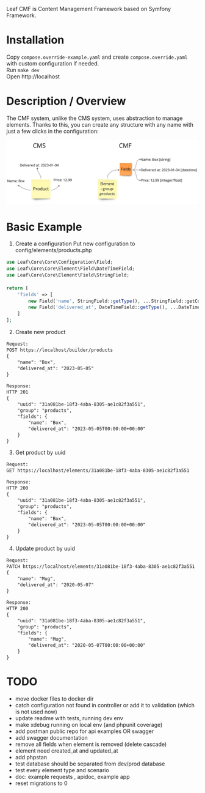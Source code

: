 Leaf CMF is Content Management Framework based on Symfony Framework.  

# Installation
Copy `compose.override-example.yaml` and create `compose.override.yaml` with custom configuration if needed.  
Run `make dev`  
Open http://localhost

# Description / Overview
The CMF system, unlike the CMS system, uses abstraction to 
manage elements. Thanks to this, you can create any structure 
with any name with just a few clicks in the configuration:

![CMS vs CMF.jpeg](doc%2FCMS%20vs%20CMF.jpeg)

# Basic Example

1. Create a configuration
Put new configuration to config/elements/products.php
```php
use Leaf\Core\Core\Configuration\Field;
use Leaf\Core\Core\Element\Field\DateTimeField;
use Leaf\Core\Core\Element\Field\StringField;

return [
    'fields' => [
        new Field('name', StringField::getType(), ...StringField::getConstraints()),
        new Field('delivered_at', DateTimeField::getType(), ...DateTimeField::getConstraints()),
    ]
];
```

2. Create new product
```
Request:
POST https://localhost/builder/products
{
    "name": "Box",
    "delivered_at": "2023-05-05"
}
```
```
Response:
HTTP 201
{
    "uuid": "31a081be-18f3-4aba-8305-ae1c82f3a551",
    "group": "products",
    "fields": {
        "name": "Box",
        "delivered_at": "2023-05-05T00:00:00+00:00"
    }
}
```

3. Get product by uuid
```
Request:
GET https://localhost/elements/31a081be-18f3-4aba-8305-ae1c82f3a551
```
```
Response:
HTTP 200
{
    "uuid": "31a081be-18f3-4aba-8305-ae1c82f3a551",
    "group": "products",
    "fields": {
        "name": "Box",
        "delivered_at": "2023-05-05T00:00:00+00:00"
    }
}
```

4. Update product by uuid
```
Request:
PATCH https://localhost/elements/31a081be-18f3-4aba-8305-ae1c82f3a551
{
    "name": "Mug",
    "delivered_at": "2020-05-07"
}
```
```
Response:
HTTP 200
{
    "uuid": "31a081be-18f3-4aba-8305-ae1c82f3a551",
    "group": "products",
    "fields": {
        "name": "Mug",
        "delivered_at": "2020-05-07T00:00:00+00:00"
    }
}
```


# TODO
- move docker files to docker dir
- catch configuration not found in controller or add it to validation (which is not used now)
- update readme with tests, running dev env
- make xdebug running on local env (and phpunit coverage)
- add postman public repo for api examples OR swagger
- add swagger documentation
- remove all fields when element is removed (delete cascade)
- element need created_at and updated_at
- add phpstan
- test database should be separated from dev/prod database
- test every element type and scenario
- doc: example requests <basic>, apidoc, example app
- reset migrations to 0
